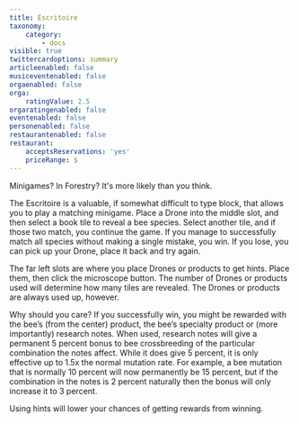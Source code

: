 ```yaml
---
title: Escritoire
taxonomy:
    category:
        - docs
visible: true
twittercardoptions: summary
articleenabled: false
musiceventenabled: false
orgaenabled: false
orga:
    ratingValue: 2.5
orgaratingenabled: false
eventenabled: false
personenabled: false
restaurantenabled: false
restaurant:
    acceptsReservations: 'yes'
    priceRange: $
---
```


Minigames? In Forestry? It's more likely than you think. 

The Escritoire is a valuable, if somewhat difficult to type block, that allows you to play a matching minigame. Place a Drone into the middle slot, and then select a book tile to reveal a bee species. Select another tile, and if those two match, you continue the game. If you manage to successfully match all species without making a single mistake, you win. If you lose, you can pick up your Drone, place it back and try again.

The far left slots are where you place Drones or products to get hints. Place them, then click the microscope button. The number of Drones or products used will determine how many tiles are revealed. The Drones or products are always used up, however. 

Why should you care? If you successfully win, you might be rewarded with the bee’s (from the center) product, the bee’s specialty product or (more importantly) research notes. When used, research notes will give a permanent 5 percent bonus to bee crossbreeding of the particular combination the notes affect. While it does give 5 percent, it is only effective up to 1.5x the normal mutation rate. For example, a bee mutation that is normally 10 percent will now permanently be 15 percent, but if the combination in the notes is 2 percent naturally then the bonus will only increase it to 3 percent.

Using hints will lower your chances of getting rewards from winning.